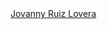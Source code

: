 <head>
  <script src="https://platform.linkedin.com/badges/js/profile.js" async defer type="text/javascript"></script>
</head>
<body>
  <!--code from linkedin-->
  <div class="badge-base LI-profile-badge" data-locale="es_ES" data-size="medium" data-theme="light" data-type="VERTICAL" data-vanity="jovannyruizlovera" data-version="v1"><a class="badge-base__link LI-simple-link" href="https://co.linkedin.com/in/jovannyruizlovera?trk=profile-badge">Jovanny Ruiz Lovera</a></div>
</body>
